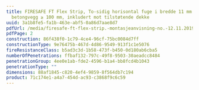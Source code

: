 ```yaml
---
title: FIRESAFE FT Flex Strip, To-sidig horisontal fuge i bredde 11 mm i
  betongvegg ≥ 100 mm, inkludert mot tilstøtende dekke
uuid: 3a1b8fe5-fa1b-463e-abf5-0a86d7aae8d7
pdfUrl: /media/firesafe-ft-flex-strip.-montasjeanvisning-no.-12.11.2019.pdf
pdfPage: 2
construction: 86f438f0-1c79-4ce4-96cf-75bc0084d7ff
constructionType: 9e76475b-467d-4d86-9549-913f1c1e5076
fireResistanceClass: b5ad3c3d-1b58-473f-b450-0d180ab6cba5
numberOfPenetrations: ffbaf132-797c-49f8-9503-30aeadcc8484
penetrationGroup: 4ee0e1ab-fde2-4596-b1a4-bb8fcd4b1043
penetrationType: ""
dimensions: 88af1845-c820-4ef4-9859-8f564db7c194
product: 71c174e1-a4a7-454d-ac93-c3868f9c6c59
---
```

